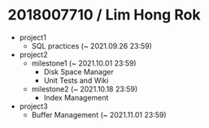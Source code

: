 # 2018007710 / Lim Hong Rok

* project1
  * SQL practices (~ 2021.09.26 23:59) 
* project2
  * milestone1 (~ 2021.10.01 23:59)
    * Disk Space Manager 
    * Unit Tests and Wiki
  * milestone2 (~ 2021.10.18 23:59)
    * Index Management
* project3
  * Buffer Management (~ 2021.11.01 23:59)
